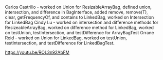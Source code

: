 Carlos Castrillo - worked on Union for ResizableArrayBag, defined union, intersection, and difference in BagInterface, added remove, remove(T), clear, getFrequencyOf, and contains to LinkedBag, worked on Intersection
for LinkedBag
Cindy Lu - worked on intersection and difference methods for ResizeableArrayBag, worked on difference method for LinkedBag, worked on testUnion, testIntersection, and testDifference for ArrayBagTest
Orrane Reid - worked on Union for LinkedBag, worked on testUnion, testIntersection, and testDifference for LinkedBagTest.

https://youtu.be/ROL3n92AbFM